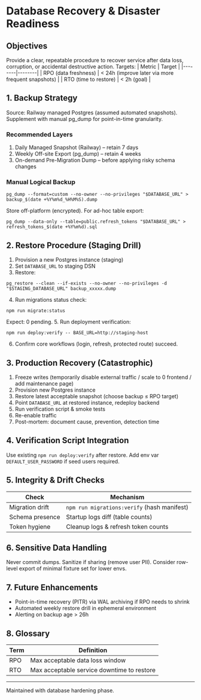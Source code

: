 # Database Recovery & Disaster Readiness

## Objectives
Provide a clear, repeatable procedure to recover service after data loss, corruption, or accidental destructive action. Targets:
| Metric | Target |
|--------|--------|
| RPO (data freshness) | < 24h (improve later via more frequent snapshots) |
| RTO (time to restore) | < 2h (goal) |

## 1. Backup Strategy
Source: Railway managed Postgres (assumed automated snapshots). Supplement with manual pg_dump for point-in-time granularity.

### Recommended Layers
1. Daily Managed Snapshot (Railway) – retain 7 days
2. Weekly Off-site Export (pg_dump) – retain 4 weeks
3. On-demand Pre-Migration Dump – before applying risky schema changes

### Manual Logical Backup
```
pg_dump --format=custom --no-owner --no-privileges "$DATABASE_URL" > backup_$(date +%Y%m%d_%H%M%S).dump
```
Store off-platform (encrypted). For ad-hoc table export:
```
pg_dump --data-only --table=public.refresh_tokens "$DATABASE_URL" > refresh_tokens_$(date +%Y%m%d).sql
```

## 2. Restore Procedure (Staging Drill)
1. Provision a new Postgres instance (staging)
2. Set `DATABASE_URL` to staging DSN
3. Restore:
```
pg_restore --clean --if-exists --no-owner --no-privileges -d "$STAGING_DATABASE_URL" backup_xxxxx.dump
```
4. Run migrations status check:
```
npm run migrate:status
```
Expect: 0 pending.
5. Run deployment verification:
```
npm run deploy:verify -- BASE_URL=http://staging-host
```
6. Confirm core workflows (login, refresh, protected route) succeed.

## 3. Production Recovery (Catastrophic)
1. Freeze writes (temporarily disable external traffic / scale to 0 frontend / add maintenance page)
2. Provision new Postgres instance
3. Restore latest acceptable snapshot (choose backup ≤ RPO target)
4. Point `DATABASE_URL` at restored instance, redeploy backend
5. Run verification script & smoke tests
6. Re-enable traffic
7. Post-mortem: document cause, prevention, detection time

## 4. Verification Script Integration
Use existing `npm run deploy:verify` after restore. Add env var `DEFAULT_USER_PASSWORD` if seed users required.

## 5. Integrity & Drift Checks
| Check | Mechanism |
|-------|-----------|
| Migration drift | `npm run migrations:verify` (hash manifest) |
| Schema presence | Startup logs diff (table counts) |
| Token hygiene | Cleanup logs & refresh token counts |

## 6. Sensitive Data Handling
Never commit dumps. Sanitize if sharing (remove user PII). Consider row-level export of minimal fixture set for lower envs.

## 7. Future Enhancements
- Point-in-time recovery (PITR) via WAL archiving if RPO needs to shrink
- Automated weekly restore drill in ephemeral environment
- Alerting on backup age > 26h

## 8. Glossary
| Term | Definition |
|------|------------|
| RPO | Max acceptable data loss window |
| RTO | Max acceptable service downtime to restore |

---
Maintained with database hardening phase.